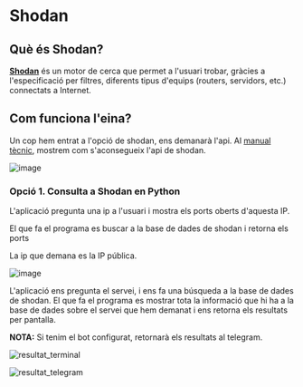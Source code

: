 # Shodan

## Què és Shodan?

**[Shodan](https://www.shodan.io/)** és un motor de cerca que permet a l'usuari trobar, gràcies a l'especificació per filtres, diferents tipus d'equips (routers, servidors, etc.) connectats a Internet.

## Com funciona l'eina?

Un cop hem entrat a l'opció de shodan, ens demanarà l'api. Al [manual tècnic](https://github.com/2ASIX-2021-22/ProjecteJSD/wiki/07.-Shodan), mostrem com s'aconsegueix l'api de shodan.

![image](https://user-images.githubusercontent.com/80519737/168890367-c2372262-65f0-4f35-b7c2-6b9d0e3e3c2c.png)

### Opció 1. Consulta a Shodan en Python

L'aplicació pregunta una ip a l'usuari i mostra els ports oberts d'aquesta IP. 

El que fa el programa es buscar a la base de dades de shodan i retorna els ports 

La ip que demana es la IP pública.

![image](https://user-images.githubusercontent.com/80519737/169052421-efc4c5e7-2c3a-412c-969f-9c3d6c38d641.png)

L'aplicació ens pregunta el servei, i ens fa una búsqueda a la base de dades de shodan.
El que fa el programa es mostrar tota la informació que hi ha a la base de dades sobre el servei que hem demanat i ens retorna els resultats per pantalla. 

**NOTA:** Si tenim el bot configurat, retornarà els resultats al telegram. 

![resultat_terminal](https://user-images.githubusercontent.com/80519737/169094485-64d7f67a-038f-437c-aac8-97ba15b85fe6.png)

![resultat_telegram](https://user-images.githubusercontent.com/80519737/169094810-d70fad7c-16ba-43c1-8bfd-b59ffa3669f5.png)



